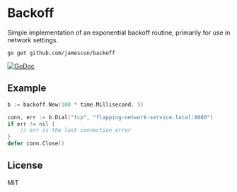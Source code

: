Backoff
=======

Simple implementation of an exponential backoff routine, primarily for use in network settings.

	go get github.com/jamescun/backoff

[![GoDoc](https://godoc.org/github.com/jamescun/backoff?status.svg)](https://godoc.org/github.com/jamescun/backoff)


Example
-------

```go
b := backoff.New(100 * time.Millisecond, 5)

conn, err := b.Dial("tcp", "flapping-network-service.local:8080")
if err != nil {
	// err is the last connection error
}
defer conn.Close()
```

License
-------

MIT
